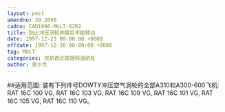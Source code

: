 ```yaml
---
layout: post
amendno: 39-2090
cadno: CAD1996-MULT-02R2
title: 防止冲压涡轮伸展后不能转动
date: 1997-12-23 00:00:00 +0800
effdate: 1997-12-30 00:00:00 +0800
tag: MULT
categories: 民航西北管理局适航处
author: 吴少杰
---
```


##适用范围:
装有下列件号DOWTY冲压空气涡轮的全部A310和A300-600飞机:     RAT 16C 100 VG, RAT 16C 103 VG, RAT 16C 109 VG,     RAT 16C 101 VG, RAT 16C 105 VG, RAT 16C 110 VG。

